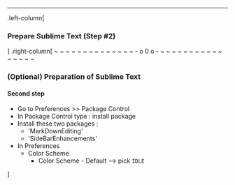 ---
.left-column[
  ### Prepare Sublime Text (Step #2)
]
.right-column[
~ ~ ~ ~ ~ ~ ~ ~ ~ ~ ~ ~ ~ ~ - o 0 o - ~ ~ ~ ~ ~ ~ ~ ~ ~ ~ ~ ~ ~ ~ ~ ~

### (Optional) Preparation of Sublime Text 
#### Second step

 - Go to Preferences >> Package Control
 - In Package Control type : install package
 - Install these two packages :
   - 'MarkDownEditing'
   - 'SideBarEnhancements'
 - In Preferences 
   - Color Scheme 
     - Color Scheme - Default --> pick ```IDLE```

<!-- -->]
